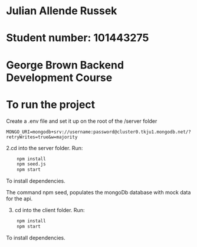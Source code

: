 # Julian Allende Russek
# Student number: 101443275
# George Brown Backend Development Course

# To run the project 

Create a .env file and set it up on the root of the /server folder
```
MONGO_URI=mongodb+srv://username:password@cluster0.tkju1.mongodb.net/?retryWrites=true&w=majority
```

2.cd into the server folder.
Run:
``` bash
    npm install
    npm seed.js
    npm start
```
To install dependencies.

The command npm seed, populates the mongoDb database with mock data for the api.

3. cd into the client folder.
Run:
``` bash
    npm install
    npm start
```
To install dependencies.